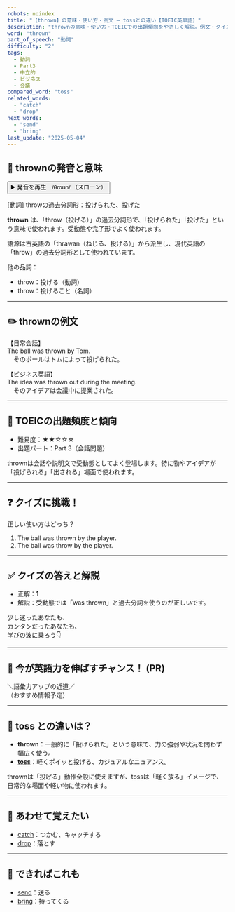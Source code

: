 ```yaml
---
robots: noindex
title: "【thrown】の意味・使い方・例文 ― tossとの違い【TOEIC英単語】"
description: "thrownの意味・使い方・TOEICでの出題傾向をやさしく解説。例文・クイズ付きでtossとの違いもわかりやすく学べます。"
word: "thrown"
part_of_speech: "動詞"
difficulty: "2"
tags:
  - 動詞
  - Part3
  - 中立的
  - ビジネス
  - 会議
compared_word: "toss"
related_words:
  - "catch"
  - "drop"
next_words:
  - "send"
  - "bring"
last_update: "2025-05-04"
---
```


## 🔰 thrownの発音と意味

<button class="play-audio" onclick="playTTS('thrown')">
  <span class="play-audio-main">
    ▶️ 発音を再生　/θroʊn/
  </span>
  <span class="play-audio-sub">
    （スローン）
  </span>
</button>

[動詞] throwの過去分詞形：投げられた、投げた

**thrown** は、「throw（投げる）」の過去分詞形で、「投げられた」「投げた」という意味で使われます。受動態や完了形でよく使われます。

語源は古英語の「thrawan（ねじる、投げる）」から派生し、現代英語の「throw」の過去分詞形として使われています。

他の品詞：  
- throw：投げる（動詞）
- throw：投げること（名詞）

---

## ✏️ thrownの例文

【日常会話】  
The ball was thrown by Tom.  
　そのボールはトムによって投げられた。

【ビジネス英語】  
The idea was thrown out during the meeting.  
　そのアイデアは会議中に提案された。

---

## 🎯 TOEICの出題頻度と傾向

- 難易度：★★☆☆☆
- 出題パート：Part 3（会話問題）

thrownは会話や説明文で受動態としてよく登場します。特に物やアイデアが「投げられる」「出される」場面で使われます。

---

## ❓ クイズに挑戦！

正しい使い方はどっち？

1. The ball was thrown by the player.  
2. The ball was throw by the player.

---

## ✅ クイズの答えと解説

- 正解：**1**
- 解説：受動態では「was thrown」と過去分詞を使うのが正しいです。

少し迷ったあなたも、  
カンタンだったあなたも、  
学びの波に乗ろう👇️

---

## 🚀 今が英語力を伸ばすチャンス！ (PR)

<div class="info-center">
＼語彙力アップの近道／<br>  
（おすすめ情報予定）
</div>

---

## 🤔  toss との違いは？

- **thrown**：一般的に「投げられた」という意味で、力の強弱や状況を問わず幅広く使う。
- **[toss](/toss)**：軽くポイッと投げる、カジュアルなニュアンス。

thrownは「投げる」動作全般に使えますが、tossは「軽く放る」イメージで、日常的な場面や軽い物に使われます。

---

## 🧩 あわせて覚えたい

- [catch](/catch)：つかむ、キャッチする
- [drop](/drop)：落とす

---

## 📖 できればこれも

- [send](/send)：送る
- [bring](/bring)：持ってくる

<!-- cvid: aid01_bid48 -->
